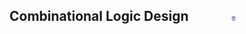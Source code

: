 ## Combinational Logic Design  &nbsp; &nbsp; &nbsp; &nbsp; &nbsp; &nbsp; <img src="images/iitkgp.png" width="3%" />